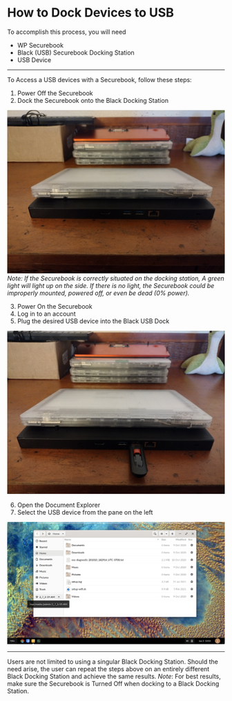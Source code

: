 # How to Dock Devices to USB

To accomplish this process, you will need 
 - WP Securebook
 - Black (USB) Securebook Docking Station
 - USB Device

---

To Access a USB devices with a Securebook, follow these steps:
1. Power Off the Securebook
2. Dock the Securebook onto the Black Docking Station

![BlackDockingStation.jpg](../_resources/BlackDockingStation.jpg)
*Note: If the Securebook is correctly situated on the docking station, A green light will light up on the side. If there is no light, the Securebook could be improperly mounted, powered off, or even be dead (0% power).*

3. Power On the Securebook
4. Log in to an account
5. Plug the desired USB device into the Black USB Dock

![USBinDockingStation.jpg](../_resources/USBinDockingStation.jpg)

6. Open the Document Explorer
7. Select the USB device from the pane on the left

![USBinDocumentExplorer.png](../_resources/USBinDocumentExplorer.png)

---

Users are not limited to using a singular Black Docking Station. Should the need arise, the user can repeat the steps above on an entirely different Black Docking Station and achieve the same results.
*Note*: For best results, make sure the Securebook is Turned Off when docking to a Black Docking Station.